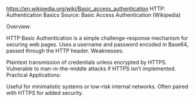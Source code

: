 https://en.wikipedia.org/wiki/Basic_access_authentication
HTTP: Authentication Basics
Source: Basic Access Authentication (Wikipedia)

Overview:

HTTP Basic Authentication is a simple challenge-response mechanism for securing web pages.
Uses a username and password encoded in Base64, passed through the HTTP header.
Weaknesses:

Plaintext transmission of credentials unless encrypted by HTTPS.
Vulnerable to man-in-the-middle attacks if HTTPS isn’t implemented.
Practical Applications:

Useful for minimalistic systems or low-risk internal networks.
Often paired with HTTPS for added security.